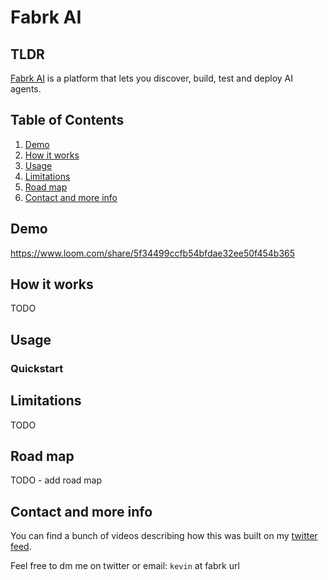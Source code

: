 
# Fabrk AI

## TLDR

[Fabrk AI](https://www.fabrk.ai/) is a platform that lets you discover, build, test and deploy AI agents. 


## Table of Contents

1. [Demo](#demo)
1. [How it works](#how-it-works)
1. [Usage](#usage)
1. [Limitations](#limitations)
1. [Road map](#road-map)
1. [Contact and more info](#contact-and-more-info)

## Demo

[https://www.loom.com/share/5f34499ccfb54bfdae32ee50f454b365
](https://www.youtube.com/watch?v=vpYqR8Qq8UI)


## How it works

TODO

## Usage

### Quickstart




## Limitations

TODO 

## Road map

TODO - add road map

## Contact and more info

You can find a bunch of videos describing how this was built on my [twitter feed](https://twitter.com/KevinGrassi).

Feel free to dm me on twitter or email: `kevin` at fabrk url

